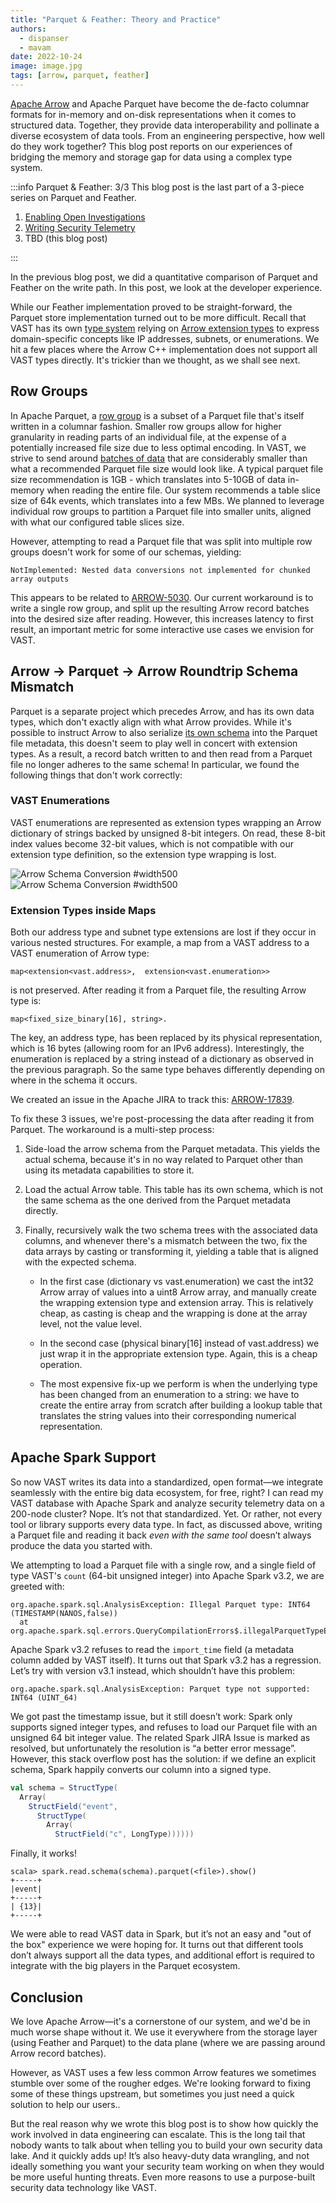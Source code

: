 ```yaml
---
title: "Parquet & Feather: Theory and Practice"
authors:
  - dispanser
  - mavam
date: 2022-10-24
image: image.jpg
tags: [arrow, parquet, feather]
---
```


[Apache Arrow](https://arrow.apache.org/) and Apache Parquet have become the
de-facto columnar formats for in-memory and on-disk representations when it
comes to structured data. Together, they provide data interoperability and
pollinate a diverse ecosystem of data tools. From an engineering perspective,
how well do they work together? This blog post reports on our experiences of
bridging the memory and storage gap for data using a complex type system.

<!--truncate-->

:::info Parquet & Feather: 3/3
This blog post is the last part of a 3-piece series on Parquet and Feather.

1. [Enabling Open Investigations][parquet-and-feather-1]
2. [Writing Security Telemetry][parquet-and-feather-2]
3. TBD (this blog post)

[parquet-and-feather-1]: /blog/parquet-and-feather-enabling-open-investigations/
[parquet-and-feather-2]: /blog/parquet-and-feather-writing-security-telemetry/
:::

In the previous blog post, we did a quantitative comparison of Parquet and
Feather on the write path. In this post, we look at the developer experience.

While our Feather implementation proved to be straight-forward, the Parquet
store implementation turned out to be more difficult. Recall that VAST has its
own [type system](https://vast.io/docs/understand-vast/data-model/type-system)
relying on [Arrow extension
types](https://arrow.apache.org/docs/format/Columnar.html#extension-types) to
express domain-specific concepts like IP addresses, subnets, or enumerations. We
hit a few places where the Arrow C++ implementation does not support all VAST
types directly. It's trickier than we thought, as we shall see next.

## Row Groups

In Apache Parquet, a [row group](https://parquet.apache.org/docs/concepts/) is a
subset of a Parquet file that's itself written in a columnar fashion. Smaller
row groups allow for higher granularity in reading parts of an individual file,
at the expense of a potentially increased file size due to less optimal
encoding. In VAST, we strive to send around [batches of
data](https://vast.io/docs/setup-vast/tune) that are considerably smaller than
what a recommended Parquet file size would look like. A typical parquet file
size recommendation is 1GB - which translates into 5-10GB of data in-memory when
reading the entire file. Our system recommends a table slice size of 64k events,
which translates into a few MBs. We planned to leverage individual row groups to
partition a Parquet file into smaller units, aligned with what our configured
table slices size.

However, attempting to read a Parquet file that was split into multiple row
groups doesn't work for some of our schemas, yielding:

```
NotImplemented: Nested data conversions not implemented for chunked array outputs
```

This appears to be related to
[ARROW-5030](https://issues.apache.org/jira/browse/ARROW-5030). Our current
workaround is to write a single row group, and split up the resulting Arrow
record batches into the desired size after reading. However, this increases
latency to first result, an important metric for some interactive use cases we
envision for VAST.

## Arrow → Parquet → Arrow Roundtrip Schema Mismatch

Parquet is a separate project which precedes Arrow, and has its own data types,
which don't exactly align with what Arrow provides. While it's possible to
instruct Arrow to also serialize [its own
schema](https://arrow.apache.org/docs/cpp/api/formats.html#_CPPv4N7parquet21ArrowWriterProperties7BuilderE)
into the Parquet file metadata, this doesn't seem to play well in concert with
extension types. As a result, a record batch written to and then read from a
Parquet file no longer adheres to the same schema! In particular, we found the
following things that don't work correctly:

### VAST Enumerations

VAST enumerations are represented as extension types wrapping an Arrow
dictionary of strings backed by unsigned 8-bit integers. On read, these 8-bit
index values become 32-bit values, which is not compatible with our extension
type definition, so the extension type wrapping is lost.

![Arrow Schema Conversion #width500](arrow-schema-conversion.light.png#gh-light-mode-only)
![Arrow Schema Conversion #width500](arrow-schema-conversion.dark.png#gh-dark-mode-only)

### Extension Types inside Maps

Both our address type and subnet type extensions are lost if they occur in
various nested structures. For example, a map from a VAST address to a VAST
enumeration of Arrow type:

```
map<extension<vast.address>,  extension<vast.enumeration>>
```

is not preserved. After reading it from a Parquet file, the resulting Arrow type
is:

```
map<fixed_size_binary[16], string>.
```

The key, an address type, has been replaced by its physical representation,
which is 16 bytes (allowing room for an IPv6 address). Interestingly, the
enumeration is replaced by a string instead of a dictionary as observed in the
previous paragraph. So the same type behaves differently depending on where in
the schema it occurs.

We created an issue in the Apache JIRA to track this:
[ARROW-17839](https://issues.apache.org/jira/browse/ARROW-17839).

To fix these 3 issues, we're post-processing the data after reading it from
Parquet. The workaround is a multi-step process:

1. Side-load the arrow schema from the Parquet metadata. This yields the actual
   schema, because it's in no way related to Parquet other than using its
   metadata capabilities to store it.

1. Load the actual Arrow table. This table has its own schema, which is not the
   same schema as the one derived from the Parquet metadata directly.

1. Finally, recursively walk the two schema trees with the associated data
   columns, and whenever there's a mismatch between the two, fix the data arrays
   by casting or transforming it, yielding a table that is aligned with the
   expected schema.

   - In the first case (dictionary vs vast.enumeration) we cast the int32 Arrow
     array of values into a uint8 Arrow array, and manually create the wrapping
     extension type and extension array. This is relatively cheap, as casting is
     cheap and the wrapping is done at the array level, not the value level.

   - In the second case (physical binary[16] instead of vast.address) we just
     wrap it in the appropriate extension type. Again, this is a cheap operation.

   - The most expensive fix-up we perform is when the underlying type has been
     changed from an enumeration to a string: we have to create the entire array
     from scratch after building a lookup table that translates the string values
     into their corresponding numerical representation.

## Apache Spark Support

So now VAST writes its data into a standardized, open format—we integrate
seamlessly with the entire big data ecosystem, for free, right? I can read my
VAST database with Apache Spark and analyze security telemetry data on a
200-node cluster? Nope. It’s not that standardized. Yet. Or rather, not every
tool or library supports every data type. In fact, as discussed above, writing a
Parquet file and reading it back *even with the same tool* doesn’t always
produce the data you started with.

We attempting to load a Parquet file with a single row, and a single field of
type VAST's `count` (64-bit unsigned integer) into Apache Spark v3.2, we are
greeted with:

```
org.apache.spark.sql.AnalysisException: Illegal Parquet type: INT64 (TIMESTAMP(NANOS,false))
  at org.apache.spark.sql.errors.QueryCompilationErrors$.illegalParquetTypeError(QueryCompilationErrors.scala:1284)
```

Apache Spark v3.2 refuses to read the `import_time` field (a metadata column
added by VAST itself). It turns out that Spark v3.2 has a regression. Let’s try
with version v3.1 instead, which shouldn’t have this problem:

```
org.apache.spark.sql.AnalysisException: Parquet type not supported: INT64 (UINT_64)
```

We got past the timestamp issue, but it still doesn’t work: Spark only supports
signed integer types, and refuses to load our Parquet file with an unsigned 64
bit integer value. The related Spark JIRA Issue is marked as resolved, but
unfortunately the resolution is “a better error message”. However, this stack
overflow post has the solution: if we define an explicit schema, Spark happily
converts our column into a signed type.

```scala
val schema = StructType(
  Array(
    StructField("event",
      StructType(
        Array(
          StructField("c", LongType))))))
```

Finally, it works!

```
scala> spark.read.schema(schema).parquet(<file>).show()
+-----+
|event|
+-----+
| {13}|
+-----+
```

We were able to read VAST data in Spark, but it’s not an easy and "out of the
box" experience we were hoping for. It turns out that different tools don’t
always support all the data types, and additional effort is required to
integrate with the big players in the Parquet ecosystem.

## Conclusion

We love Apache Arrow—it's a cornerstone of our system, and we'd be in much
worse shape without it. We use it everywhere from the storage layer (using
Feather and Parquet) to the data plane (where we are passing around Arrow record
batches).

However, as VAST uses a few less common Arrow features we sometimes stumble over
some of the rougher edges. We're looking forward to fixing some of these things
upstream, but sometimes you just need a quick solution to help our users..

But the real reason why we wrote this blog post is to show how quickly the work
involved in data engineering can escalate. This is the long tail that nobody
wants to talk about when telling you to build your own security data lake. And
it quickly adds up! It’s also heavy-duty data wrangling, and not ideally
something you want your security team working on when they would be more useful
hunting threats. Even more reasons to use a purpose-built security data
technology like VAST.
